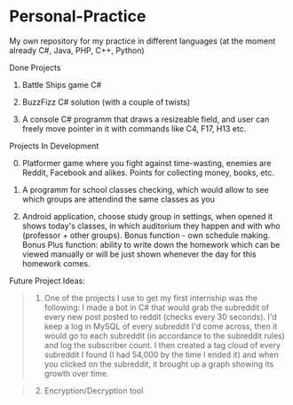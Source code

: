 Personal-Practice
=================

My own repository for my practice in different languages (at the moment already C#, Java, PHP, C++, Python)

Done Projects

1) Battle Ships game C# 

2) BuzzFizz C# solution (with a couple of twists)

3) A console C# programm that draws a resizeable field, and user can freely move pointer in it with commands like C4, F17, H13 etc.

Projects In Development

0) Platformer game where you fight against time-wasting, enemies are Reddit, Facebook and alikes. Points for collecting money, books, etc.

1) A programm for school classes checking, which would allow to see which groups are attendind the same classes as you

2) Android application, choose study group in settings, when opened it shows today's classes, in which auditorium they happen and with who (professor + other groups). Bonus function - own schedule making. Bonus Plus function: ability to write down the homework which can be viewed manually or will be just shown whenever the day for this homework comes.

Future Project Ideas:

>1) One of the projects I use to get my first internship was the following: I made a bot in C# that would grab the subreddit of every new post posted to reddit (checks every 30 seconds). I'd keep a log in MySQL of every subreddit I'd come across, then it would go to each subreddit (in accordance to the subreddit rules) and log the subscriber count. I then created a tag cloud of every subreddit I found (I had 54,000 by the time I ended it) and when you clicked on the subreddit, it brought up a graph showing its growth over time.

>2) Encryption/Decryption tool

